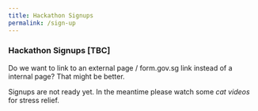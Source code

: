 ```yaml
---
title: Hackathon Signups
permalink: /sign-up
---
```


### **Hackathon Signups [TBC]**

<!-- TODO -->
Do we want to link to an external page / form.gov.sg link instead of a internal page? That might be better.

Signups are not ready yet. In the meantime please watch some *cat videos* for stress relief.